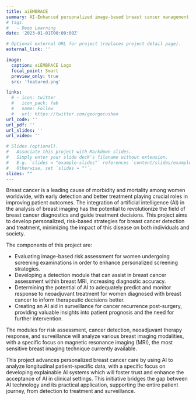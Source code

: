 ```yaml
---
title: aiEMBRACE
summary: AI-Enhanced personalized image-based breast cancer management
# tags:
#   - Deep Learning
date: '2023-01-01T00:00:00Z'

# Optional external URL for project (replaces project detail page).
external_link: ''

image:
  caption: aiEMBRACE Logo
  focal_point: Smart
  preview_only: true
  src: 'featured.png'

links:
  # - icon: twitter
  #   icon_pack: fab
  #   name: Follow
  #   url: https://twitter.com/georgecushen
url_code: ''
url_pdf: ''
url_slides: ''
url_video: ''

# Slides (optional).
#   Associate this project with Markdown slides.
#   Simply enter your slide deck's filename without extension.
#   E.g. `slides = "example-slides"` references `content/slides/example-slides.md`.
#   Otherwise, set `slides = ""`.
slides: ""
---
```


Breast cancer is a leading cause of morbidity and mortality among women worldwide, with early detection and better treatment playing crucial roles in improving patient outcomes. The integration of artificial intelligence (AI) in the analysis of breast imaging has the potential to revolutionize the field of breast cancer diagnostics and guide treatment decisions. This project aims to develop personalized, risk-based strategies for breast cancer detection and treatment, minimizing the impact of this disease on both individuals and society.

The components of this project are:
- Evaluating image-based risk assessment for women undergoing screening examinations in order to enhance personalized screening strategies.
- Developing a detection module that can assist in breast cancer assessment within breast MRI, increasing diagnostic accuracy.
- Determining the potential of AI to adequately predict and monitor response to neoadjuvant treatment for women diagnosed with breast cancer to inform therapeutic decisions better.
- Creating an AI aid in surveillance for cancer recurrence post-surgery, providing valuable insights into patient prognosis and the need for further intervention.

The modules for risk assessment, cancer detection, neoadjuvant therapy response, and surveillance will analyze various breast imaging modalities, with a specific focus on magnetic resonance imaging (MRI), the most sensitive breast imaging technique currently available. 

This project advances personalized breast cancer care by using AI to analyze longitudinal patient-specific data, with a specific focus on developing explainable AI systems which will foster trust and enhance the acceptance of AI in clinical settings. This initiative bridges the gap between AI technology and its practical application, supporting the entire patient journey, from detection to treatment and surveillance.
